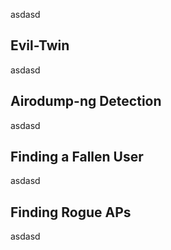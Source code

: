 asdasd

## Evil-Twin

asdasd

## Airodump-ng Detection

asdasd

## Finding a Fallen User

asdasd

## Finding Rogue APs

asdasd
